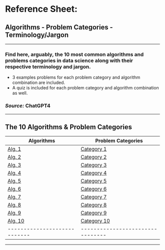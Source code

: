 # Reference Sheet:
## Algorithms - Problem Categories - Terminology/Jargon
---
### Find here, arguably, the 10 most common algorithms and problems categories in data science along with their respective terminology and jargon.
- 3 examples problems for each problem category and algorithm combination are included.
- A quiz is included for each problem category and algorithm combination as well.

### *Source:* ChatGPT4

---

## The 10 Algorithms & Problem Categories

|         Algorithms         |       Problem Categories       |
|----------------------------|--------------------------------|
| [Alg. 1](example-url.com)  | [Category 1](example-url.com)  |
| [Alg. 2](example-url.com)  | [Category 2](example-url.com)  |
| [Alg. 3](example-url.com)  | [Category 3](example-url.com)  |
| [Alg. 4](example-url.com)  | [Category 4](example-url.com)  |
| [Alg. 5](example-url.com)  | [Category 5](example-url.com)  |
| [Alg. 6](example-url.com)  | [Category 6](example-url.com)  |
| [Alg. 7](example-url.com)  | [Category 7](example-url.com)  |
| [Alg. 8](example-url.com)  | [Category 8](example-url.com)  |
| [Alg. 9](example-url.com)  | [Category 9](example-url.com)  |
| [Alg. 10](example-url.com) | [Category 10](example-url.com) |
|----------------------------|--------------------------------|

---